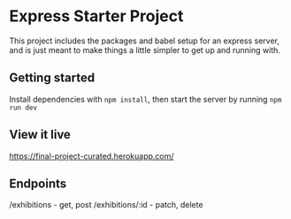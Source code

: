 # Express Starter Project

This project includes the packages and babel setup for an express server, and is just meant to make things a little simpler to get up and running with.

## Getting started

Install dependencies with `npm install`, then start the server by running `npm run dev`

## View it live
https://final-project-curated.herokuapp.com/

## Endpoints
/exhibitions - get, post
/exhibitions/:id - patch, delete
